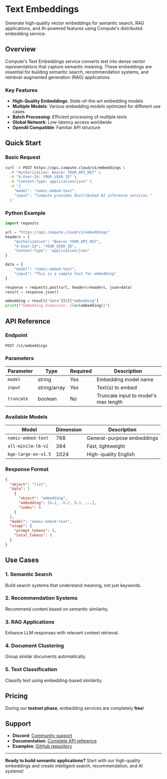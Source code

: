 # Text Embeddings

Generate high-quality vector embeddings for semantic search, RAG applications, and AI-powered features using Cxmpute's distributed embedding service.

## Overview

Cxmpute's Text Embeddings service converts text into dense vector representations that capture semantic meaning. These embeddings are essential for building semantic search, recommendation systems, and retrieval-augmented generation (RAG) applications.

### Key Features

- **High-Quality Embeddings**: State-of-the-art embedding models
- **Multiple Models**: Various embedding models optimized for different use cases
- **Batch Processing**: Efficient processing of multiple texts
- **Global Network**: Low-latency access worldwide
- **OpenAI Compatible**: Familiar API structure

## Quick Start

### Basic Request

```bash
curl -X POST https://api.cxmpute.cloud/v1/embeddings \
  -H "Authorization: Bearer YOUR_API_KEY" \
  -H "X-User-Id: YOUR_USER_ID" \
  -H "Content-Type: application/json" \
  -d '{
    "model": "nomic-embed-text",
    "input": "Cxmpute provides distributed AI inference services."
  }'
```

### Python Example

```python
import requests

url = "https://api.cxmpute.cloud/v1/embeddings"
headers = {
    "Authorization": "Bearer YOUR_API_KEY",
    "X-User-Id": "YOUR_USER_ID",
    "Content-Type": "application/json"
}

data = {
    "model": "nomic-embed-text",
    "input": "This is a sample text for embedding"
}

response = requests.post(url, headers=headers, json=data)
result = response.json()

embedding = result["data"][0]["embedding"]
print(f"Embedding dimension: {len(embedding)}")
```

## API Reference

### Endpoint

```http
POST /v1/embeddings
```

### Parameters

| Parameter | Type | Required | Description |
|-----------|------|----------|-------------|
| `model` | string | Yes | Embedding model name |
| `input` | string/array | Yes | Text(s) to embed |
| `truncate` | boolean | No | Truncate input to model's max length |

### Available Models

| Model | Dimension | Description |
|-------|-----------|-------------|
| `nomic-embed-text` | 768 | General-purpose embeddings |
| `all-minilm-l6-v2` | 384 | Fast, lightweight |
| `bge-large-en-v1.5` | 1024 | High-quality English |

### Response Format

```json
{
  "object": "list",
  "data": [
    {
      "object": "embedding", 
      "embedding": [0.1, -0.2, 0.3, ...],
      "index": 0
    }
  ],
  "model": "nomic-embed-text",
  "usage": {
    "prompt_tokens": 8,
    "total_tokens": 8
  }
}
```

## Use Cases

### 1. Semantic Search

Build search systems that understand meaning, not just keywords.

### 2. Recommendation Systems

Recommend content based on semantic similarity.

### 3. RAG Applications

Enhance LLM responses with relevant context retrieval.

### 4. Document Clustering

Group similar documents automatically.

### 5. Text Classification

Classify text using embedding-based similarity.

## Pricing

During our **testnet phase**, embedding services are completely **free**! 

## Support

- **Discord**: [Community support](https://discord.com/invite/CJGA7B2zKT)
- **Documentation**: [Complete API reference](/docs/user)
- **Examples**: [GitHub repository](https://github.com/unxversal/cxmpute-core)

---

**Ready to build semantic applications?** Start with our high-quality embeddings and create intelligent search, recommendation, and AI systems! 